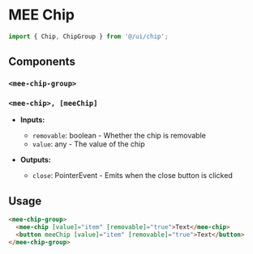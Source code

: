 # MEE Chip

```typescript
import { Chip, ChipGroup } from '@/ui/chip';
```

## Components

### `<mee-chip-group>`

### `<mee-chip>, [meeChip]`

- **Inputs:**

  - `removable`: boolean - Whether the chip is removable
  - `value`: any - The value of the chip

- **Outputs:**

  - `close`: PointerEvent - Emits when the close button is clicked

## Usage

```html
<mee-chip-group>
  <mee-chip [value]="item" [removable]="true">Text</mee-chip>
  <button meeChip [value]="item" [removable]="true">Text</button>
</mee-chip-group>
```
